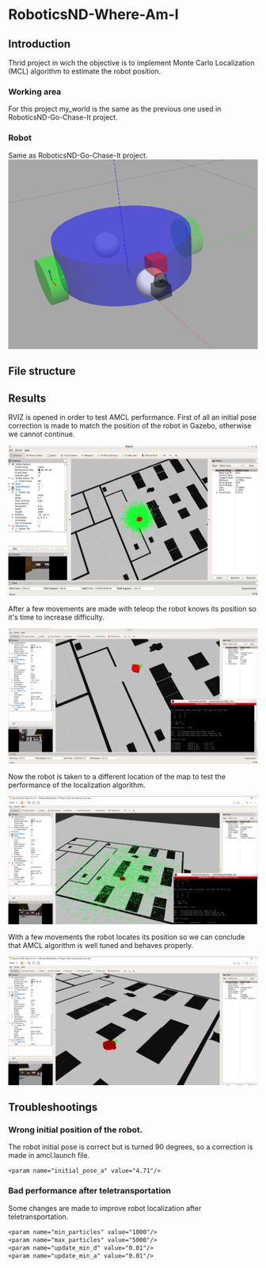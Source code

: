 # RoboticsND-Where-Am-I

## Introduction
Thrid project in wich the objective is to implement Monte Carlo Localization (MCL) algorithm to estimate the robot position. 

### Working area
For this project my_world is the same as the previous one used in RoboticsND-Go-Chase-It project.

### Robot
Same as RoboticsND-Go-Chase-It project.
![Robot](r2.png)

## File structure

## Results
RVIZ is opened in order to test AMCL performance. First of all an initial pose correction is made to match the position of the robot in Gazebo, otherwise we cannot continue.

![Robot](1.png)

After a few movements are made with teleop the robot knows its position so it's time to increase difficulty.

![Robot](2.png)

Now the robot is taken to a different location of the map to test the performance of the localization algorithm.

![Robot](3.png)

With a few movements the robot locates its position so we can conclude that AMCL algorithm is well tuned and behaves properly.

![Robot](4.png)


## Troubleshootings

### Wrong initial position of the robot.
The robot initial pose is correct but is turned 90 degrees, so a correction is made in amcl.launch file.

    <param name="initial_pose_a" value="4.71"/>
    
### Bad performance after teletransportation
Some changes are made to improve robot localization after teletransportation.

    <param name="min_particles" value="1000"/>
    <param name="max_particles" value="5000"/>
    <param name="update_min_d" value="0.01"/>
    <param name="update_min_a" value="0.01"/>

